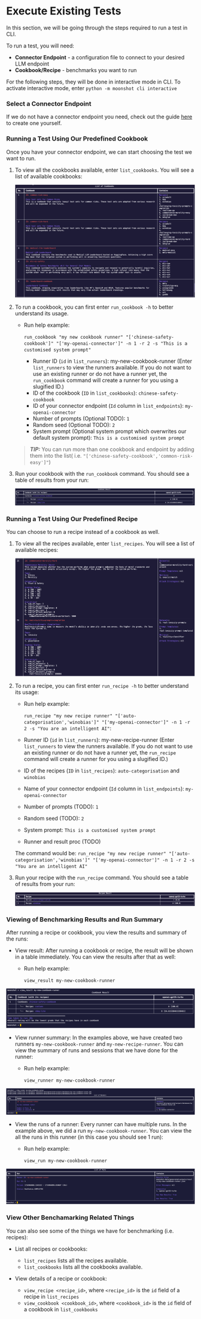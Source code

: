 # Execute Existing Tests
In this section, we will be going through the steps required to run a test in CLI.

To run a test, you will need:

- **Connector Endpoint** - a configuration file to connect to your desired LLM endpoint
- **Cookbook/Recipe** - benchmarks you want to run

For the following steps, they will be done in interactive mode in CLI. To activate interactive mode, enter `python -m moonshot cli interactive`

### Select a Connector Endpoint
If we do not have a connector endpoint you need, check out the guide [here](connecting_endpoints.md) to create one yourself.


### Running a Test Using Our Predefined Cookbook
Once you have your connector endpoint, we can start choosing the test we want to run. 

1. To view all the cookbooks available, enter `list_cookbooks`. You will see a list of available cookbooks:

    ![list of cookbooks](cli_images/cookbooks.png)

2. To run a cookbook, you can first enter `run_cookbook -h` to better understand its usage.
    - Run help example: 
        
        `run_cookbook "my new cookbook runner" "['chinese-safety-cookbook']" "['my-openai-connector']" -n 1 -r 2 -s "This is a customised system prompt"`

        - Runner ID (`id` in `list_runners`): my-new-cookbook-runner (Enter `list_runners` to view the runners available. If you do not want to use an existing runner or do not have a runner yet, the `run_cookbook` command will create a runner for you using a slugified ID.)
        - ID of the cookbook (`ID` in `list_cookbooks`): `chinese-safety-cookbook`
        - ID of your connector endpoint (`Id` column in `list_endpoints`): `my-openai-connector` 
        - Number of prompts (Optional TODO): `1` 
        - Random seed (Optional TODO): `2`
        - System prompt (Optional system prompt which overwrites our default system prompt): `This is a customised system prompt`

    > **_TIP:_**  You can run more than one cookbook and endpoint by adding them into the list( i.e. `"['chinese-safety-cookbook','common-risk-easy']"`)

3. Run your cookbook with the `run_cookbook` command. You should see a table of results from your run:

    ![cookbook run results](cli_images/cookbook_run.png)


### Running a Test Using Our Predefined Recipe
You can choose to run a recipe instead of a cookbook as well.

1. To view all the recipes available, enter `list_recipes`. You will see a list of available recipes:

    ![list of recipes](cli_images/recipes.png)


2. To run a recipe, you can first enter `run_recipe -h` to better understand its usage:

    - Run help example: 
    
        `run_recipe "my new recipe runner" "['auto-categorisation','winobias']" "['my-openai-connector']" -n 1 -r 2 -s "You are an intelligent AI"`: 

    - Runner ID (`id` in `list_runners`): my-new-recipe-runner (Enter `list_runners` to view the runners available. If you do not want to use an existing runner or do not have a runner yet, the `run_recipe` command will create a runner for you using a slugified ID.)
    - ID of the recipes (`ID` in `list_recipes`): `auto-categorisation` and `winobias`
    - Name of your connector endpoint (`Id` column in `list_endpoints`): `my-openai-connector` 
    - Number of prompts (TODO): `1` 
    - Random seed (TODO): `2`
    - System prompt: `This is a customised system prompt`
    - Runner and result proc (TODO)

    The command would be: `run_recipe "my new recipe runner" "['auto-categorisation','winobias']" "['my-openai-connector']" -n 1 -r 2 -s "You are an intelligent AI"`

3. Run your recipe with the `run_recipe` command. You should see a table of results from your run:

    ![recipe run results](cli_images/recipe_run.png)


### Viewing of Benchmarking Results and Run Summary
After running a recipe or cookbook, you view the results and summary of the runs:

- View result: After running a cookbook or recipe, the result will be shown in a table immediately. You can view the results after that as well:
    - Run help example: 
        
        `view_result my-new-cookbook-runner`

![view result](cli_images/view_result.png)    

- View runner summary: In the examples above, we have created two runners `my-new-cookbook-runner` and `my-new-recipe-runner`. You can view the summary of runs and sessions that we have done for the runner:
    - Run help example: 
    
        `view_runner my-new-cookbook-runner`

![view runner](cli_images/view_runner.png)

- View the runs of a runner: Every runner can have multiple runs. In the example above, we did a run `my-new-cookbook-runner`. You can view the all the runs in this runner (in this case you should see 1 run):
    - Run help example: 
    
        `view_run my-new-cookbook-runner`

![view run](cli_images/view_run.png)


### View Other Benchamarking Related Things
You can also see some of the things we have for benchmarking (i.e. recipes):

- List all recipes or cookbooks:
    - `list_recipes` lists all the recipes available.
    - `list_cookbooks` lists all the cookbooks available.

-  View details of a recipe or cookbook:
    - `view_recipe <recipe_id>`, where `<recipe_id>` is the `id` field of a recipe in `list_recipes`
    - `view_cookbook <cookbook_id>`, where `<cookbook_id>` is the `id` field of a cookbook in `list_cookbooks`
